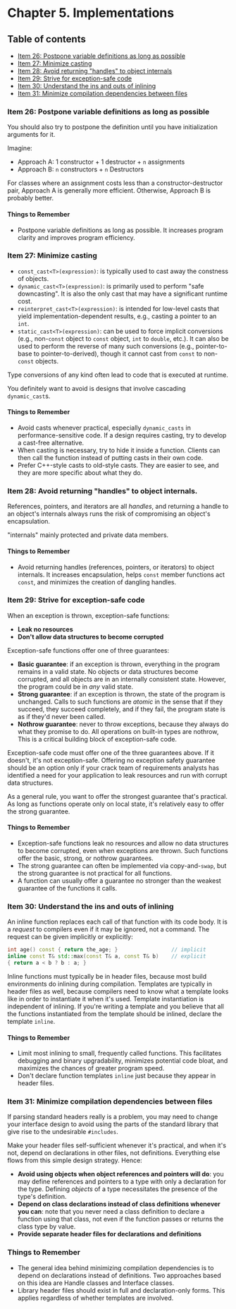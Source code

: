 # Chapter 5. Implementations

## Table of contents
* [Item 26: Postpone variable definitions as long as possible](#item-26-postpone-variable-definitions-as-long-as-possible)
* [Item 27: Minimize casting](#item-27-minimize-casting)
* [Item 28: Avoid returning "handles" to object internals](#item-28-avoid-returning-handles-to-object-internals)
* [Item 29: Strive for exception-safe code](#item-29-strive-for-exception-safe-code)
* [Item 30: Understand the ins and outs of inlining](#item-30-understand-the-ins-and-outs-of-inlining)
* [Item 31: Minimize compilation dependencies between files](#item-31-minimize-compilation-dependencies-between-files)

### Item 26: Postpone variable definitions as long as possible

You should also try to postpone the definition until you have initialization arguments for it.

Imagine:
* Approach A: 1 constructor + 1 destructor + `n` assignments
* Approach B: `n` constructors + `n` Destructors

For classes where an assignment costs less than a constructor-destructor pair, Approach A is generally more efficient. Otherwise, Approach B is probably better.

#### Things to Remember
*  Postpone variable definitions as long as possible. It increases program clarity and improves program efficiency.

### Item 27: Minimize casting

* `const_cast<T>(expression)`: is typically used to cast away the constness of objects.
* `dynamic_cast<T>(expression)`: is primarily used to perform "safe downcasting". It is also the only cast that may have a significant runtime cost.
* `reinterpret_cast<T>(expression)`: is intended for low-level casts that yield implementation-dependent results, e.g., casting a pointer to an `int`.
* `static_cast<T>(expression)`: can be used to force implicit conversions (e.g., non-`const` object to `const` object, `int` to `double`, etc.). It can also be used to perform the reverse of many such conversions (e.g., pointer-to-base to pointer-to-derived), though it cannot cast from `const` to non-`const` objects.

Type conversions of any kind often lead to code that is executed at runtime.

You definitely want to avoid is designs that involve cascading `dynamic_cast`s.

#### Things to Remember
* Avoid casts whenever practical, especially `dynamic_casts` in performance-sensitive code. If a design requires casting, try to develop a cast-free alternative.
* When casting is necessary, try to hide it inside a function. Clients can then call the function instead of putting casts in their own code.
* Prefer C++-style casts to old-style casts. They are easier to see, and they are more specific about what they do.

### Item 28: Avoid returning "handles" to object internals.

References, pointers, and iterators are all *handles*, and returning a handle to an object's internals always runs the risk of compromising an object's encapsulation.

"internals" mainly protected and private data members.

#### Things to Remember
* Avoid returning handles (references, pointers, or iterators) to object internals. It increases encapsulation, helps `const` member functions act `const`, and minimizes the creation of dangling handles.

### Item 29: Strive for exception-safe code

When an exception is thrown, exception-safe functions:
* **Leak no resources**
* **Don't allow data structures to become corrupted**

Exception-safe functions offer one of three guarantees:
* **Basic guarantee**: if an exception is thrown, everything in the program remains in a valid state. No objects or data structures become corrupted, and all objects are in an internally consistent state. However, the program could be in *any* valid state.
* **Strong guarantee**: if an exception is thrown, the state of the program is unchanged. Calls to such functions are *atomic* in the sense that if they succeed, they succeed completely, and if they fail, the program state is as if they'd never been called.
* **Nothrow guarantee**: never to throw exceptions, because they always do what they promise to do. All operations on built-in types are nothrow, This is a critical building block of exception-safe code.

Exception-safe code must offer one of the three guarantees above. If it doesn't, it's not exception-safe. Offering no exception safety guarantee should be an option only if your crack team of requirements analysts has identified a need for your application to leak resources and run with corrupt data structures.

As a general rule, you want to offer the strongest guarantee that's practical. As long as functions operate only on local state, it's relatively easy to offer the strong guarantee.

#### Things to Remember
* Exception-safe functions leak no resources and allow no data structures to become corrupted, even when exceptions are thrown. Such functions offer the basic, strong, or nothrow guarantees.
* The strong guarantee can often be implemented via copy-and-`swap`, but the strong guarantee is not practical for all functions.
* A function can usually offer a guarantee no stronger than the weakest guarantee of the functions it calls.

### Item 30: Understand the ins and outs of inlining

An inline function replaces each call of that function with its code body. It is a *request* to compilers even if it may be ignored, not a command. The request can be given implicitly or explicitly:

```cpp
int age() const { return the_age; }                 // implicit
inline const T& std::max(const T& a, const T& b)    // explicit
{ return a < b ? b : a; }
```

Inline functions must typically be in header files, because most build environments do inlining during compilation. Templates are typically in header files as well, because compilers need to know what a template looks like in order to instantiate it when it's used. Template instantiation is independent of inlining. If you're writing a template and you believe that all the functions instantiated from the template should be inlined, declare the template `inline`.

#### Things to Remember
* Limit most inlining to small, frequently called functions. This facilitates debugging and binary upgradability, minimizes potential code bloat, and maximizes the chances of greater program speed.
* Don't declare function templates `inline` just because they appear in header files.

### Item 31: Minimize compilation dependencies between files

If parsing standard headers really is a problem, you may need to change your interface design to avoid using the parts of the standard library that give rise to the undesirable `#includes`.

Make your header files self-sufficient whenever it's practical, and when it's not, depend on declarations in other files, not definitions. Everything else flows from this simple design strategy. Hence:
* **Avoid using objects when object references and pointers will do**: you may define references and pointers to a type with only a declaration for the type. Defining *objects* of a type necessitates the presence of the type's definition.
* **Depend on class declarations instead of class definitions whenever you can**: note that you never need a class definition to declare a function using that class, not even if the function passes or returns the class type by value.
* **Provide separate header files for declarations and definitions**

### Things to Remember
* The general idea behind minimizing compilation dependencies is to depend on declarations instead of definitions. Two approaches based on this idea are Handle classes and Interface classes.
* Library header files should exist in full and declaration-only forms. This applies regardless of whether templates are involved.
